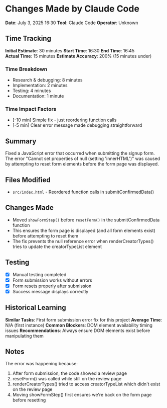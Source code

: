 # Changes Made by Claude Code

**Date**: July 3, 2025 16:30
**Tool**: Claude Code
**Operator**: Unknown

## Time Tracking
**Initial Estimate**: 30 minutes
**Start Time**: 16:30
**End Time**: 16:45  
**Actual Time**: 15 minutes
**Estimate Accuracy**: 200% (15 minutes under)

### Time Breakdown
- Research & debugging: 8 minutes
- Implementation: 2 minutes  
- Testing: 4 minutes
- Documentation: 1 minute

### Time Impact Factors
- [-10 min] Simple fix - just reordering function calls
- [-5 min] Clear error message made debugging straightforward

## Summary
Fixed a JavaScript error that occurred when submitting the signup form. The error "Cannot set properties of null (setting 'innerHTML')" was caused by attempting to reset form elements before the form page was displayed.

## Files Modified
- `src/index.html` - Reordered function calls in submitConfirmedData()

## Changes Made
- Moved `showFormStep()` before `resetForm()` in the submitConfirmedData function
- This ensures the form page is displayed (and all form elements exist) before attempting to reset them
- The fix prevents the null reference error when renderCreatorTypes() tries to update the creatorTypeList element

## Testing
- [x] Manual testing completed
- [x] Form submission works without errors
- [x] Form resets properly after submission
- [x] Success message displays correctly

## Historical Learning
**Similar Tasks**: First form submission error fix for this project
**Average Time**: N/A (first instance)
**Common Blockers**: DOM element availability timing issues
**Recommendations**: Always ensure DOM elements exist before manipulating them

## Notes
The error was happening because:
1. After form submission, the code showed a review page
2. resetForm() was called while still on the review page
3. renderCreatorTypes() tried to access creatorTypeList which didn't exist on the review page
4. Moving showFormStep() first ensures we're back on the form page before resetting
